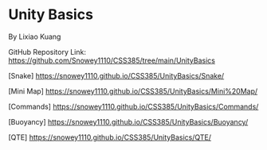# Unity Basics
By Lixiao Kuang

GitHub Repository Link: https://github.com/Snowey1110/CSS385/tree/main/UnityBasics

[Snake] https://snowey1110.github.io/CSS385/UnityBasics/Snake/

[Mini Map] https://snowey1110.github.io/CSS385/UnityBasics/Mini%20Map/

[Commands] https://snowey1110.github.io/CSS385/UnityBasics/Commands/

[Buoyancy] https://snowey1110.github.io/CSS385/UnityBasics/Buoyancy/

[QTE] https://snowey1110.github.io/CSS385/UnityBasics/QTE/


